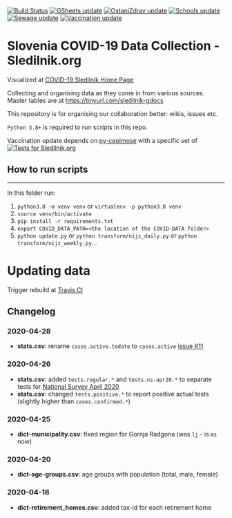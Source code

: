 [![Build Status](https://travis-ci.com/sledilnik/data.svg?branch=master)](https://travis-ci.com/sledilnik/data)
[![GSheets update](https://github.com/sledilnik/data/actions/workflows/gsheets.yml/badge.svg)](https://github.com/sledilnik/data/actions/workflows/gsheets.yml)
[![OstaniZdrav update](https://github.com/sledilnik/data/actions/workflows/ostanizdrav.yml/badge.svg)](https://github.com/sledilnik/data/actions/workflows/ostanizdrav.yml)
[![Schools update](https://github.com/sledilnik/data/actions/workflows/schools.yml/badge.svg)](https://github.com/sledilnik/data/actions/workflows/schools.yml)
[![Sewage update](https://github.com/sledilnik/data/actions/workflows/sewage.yml/badge.svg)](https://github.com/sledilnik/data/actions/workflows/sewage.yml)
[![Vaccination update](https://github.com/sledilnik/data/actions/workflows/vaccination.yml/badge.svg)](https://github.com/sledilnik/data/actions/workflows/vaccination.yml)

# Slovenia COVID-19 Data Collection - Sledilnik.org

Visualized at [COVID-19 Sledilnik Home Page](https://covid-19.sledilnik.org) 

Collecting and organising data as they come in from various sources. 
Master tables are at https://tinyurl.com/sledilnik-gdocs

This repository is for organising our collaboration better: wikis, issues etc.

`Python 3.8+` is required to run scripts in this repo.

Vaccination update depends on [py-cepimose](https://github.com/sledilnik/py-cepimose) with a specific set of [![Tests for Sledilnik.org](https://github.com/sledilnik/py-cepimose/actions/workflows/testSledilnik.yml/badge.svg)](https://github.com/sledilnik/py-cepimose/actions/workflows/testSledilnik.yml)


## How to run scripts
___
In this folder run:
1. `python3.8 -m venv venv` or `virtualenv -p python3.8 venv`
1. `source venv/bin/activate`
1. `pip install -r requirements.txt`
1. `export COVID_DATA_PATH=<the location of the COVID-DATA folder>`
1. `python update.py` or `python transform/nijz_daily.py` or `python transform/nijz_weekly.py`...


# Updating data

Trigger rebuild at [Travis CI](https://travis-ci.com/github/sledilnik/data)


## Changelog

### 2020-04-28
- **stats.csv**: rename `cases.active.todate` to `cases.active` [issue #11](https://github.com/sledilnik/data/issues/11)

### 2020-04-26
- **stats.csv**: added `tests.regular.*` and `tests.ns-apr20.*` to separate tests for [National Survey April 2020](https://covid19.biolab.si/)
- **stats.csv**: changed `tests.positive.*` to report positive actual tests (slightly higher than `cases.confirmed.*`)

### 2020-04-25
- **dict-municipality.csv**: fixed region for Gornja Radgona (was `lj` - is `ms` now)

### 2020-04-20
- **dict-age-groups.csv**: age groups with population (total, male, female)

### 2020-04-18
- **dict-retirement_homes.csv**: added tax-id for each retirement home
